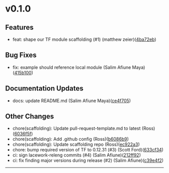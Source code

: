 # v0.1.0

## Features
* feat: shape our TF module scaffolding (#1) (matthew zeier)([4ba72eb](https://github.com/lacework/terraform-kubernetes-admission-controller/commit/4ba72eb357cec8d3e433964045bfd2149b832140))
## Bug Fixes
* fix: example should reference local module (Salim Afiune Maya)([415b100](https://github.com/lacework/terraform-kubernetes-admission-controller/commit/415b100500c68915e64b9ef6ad3de51d677d4d4a))
## Documentation Updates
* docs: update README.md (Salim Afiune Maya)([ce4f705](https://github.com/lacework/terraform-kubernetes-admission-controller/commit/ce4f70561b24bb12fed00143210107431da22385))
## Other Changes
* chore(scaffolding): Update pull-request-template.md to latest (Ross)([6036f5f](https://github.com/lacework/terraform-kubernetes-admission-controller/commit/6036f5faf0dce834cfd0931f3905812a28bc5183))
* chore(scaffolding): Add .github config (Ross)([b6086b9](https://github.com/lacework/terraform-kubernetes-admission-controller/commit/b6086b9461b18db0b3e47b0556c1aa65d79c790d))
* chore(scaffolding): Update scaffolding repo (Ross)([ec922a3](https://github.com/lacework/terraform-kubernetes-admission-controller/commit/ec922a3bcfd405a380ed2903f6a388f3c1b4c8c2))
* chore: bump required version of TF to 0.12.31 (#3) (Scott Ford)([633cf34](https://github.com/lacework/terraform-kubernetes-admission-controller/commit/633cf3427b71dff3e36c23e975bbad44678cb341))
* ci: sign lacework-releng commits (#4) (Salim Afiune)([212ff92](https://github.com/lacework/terraform-kubernetes-admission-controller/commit/212ff9289199f5315e001969ce8b4c30d810b90d))
* ci: fix finding major versions during release (#2) (Salim Afiune)([c39e4f2](https://github.com/lacework/terraform-kubernetes-admission-controller/commit/c39e4f2469bb840375357b84759efecc8b9d1bd9))
---

